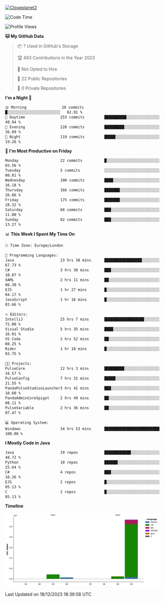[![Closeplanet2](https://github-readme-stats.vercel.app/api?username=Closeplanet2&show_icons=true&theme=tokyonight&count_private=true)]([https://github.com/Closeplanet2])

<!--START_SECTION:waka-->
![Code Time](http://img.shields.io/badge/Code%20Time-194%20hrs%2018%20mins-blue)

![Profile Views](http://img.shields.io/badge/Profile%20Views-21-blue)

**🐱 My GitHub Data** 

> 📦 ? Used in GitHub's Storage 
 > 
> 🏆 493 Contributions in the Year 2023
 > 
> 🚫 Not Opted to Hire
 > 
> 📜 22 Public Repositories 
 > 
> 🔑 0 Private Repositories 
 > 
**I'm a Night 🦉** 

```text
🌞 Morning                18 commits          █░░░░░░░░░░░░░░░░░░░░░░░░   02.91 % 
🌆 Daytime                253 commits         ██████████░░░░░░░░░░░░░░░   40.94 % 
🌃 Evening                228 commits         █████████░░░░░░░░░░░░░░░░   36.89 % 
🌙 Night                  119 commits         █████░░░░░░░░░░░░░░░░░░░░   19.26 % 
```
📅 **I'm Most Productive on Friday** 

```text
Monday                   22 commits          █░░░░░░░░░░░░░░░░░░░░░░░░   03.56 % 
Tuesday                  5 commits           ░░░░░░░░░░░░░░░░░░░░░░░░░   00.81 % 
Wednesday                100 commits         ████░░░░░░░░░░░░░░░░░░░░░   16.18 % 
Thursday                 166 commits         ███████░░░░░░░░░░░░░░░░░░   26.86 % 
Friday                   175 commits         ███████░░░░░░░░░░░░░░░░░░   28.32 % 
Saturday                 68 commits          ███░░░░░░░░░░░░░░░░░░░░░░   11.00 % 
Sunday                   82 commits          ███░░░░░░░░░░░░░░░░░░░░░░   13.27 % 
```


📊 **This Week I Spent My Time On** 

```text
🕑︎ Time Zone: Europe/London

💬 Programming Languages: 
Java                     23 hrs 38 mins      █████████████████░░░░░░░░   67.73 % 
C#                       3 hrs 30 mins       ███░░░░░░░░░░░░░░░░░░░░░░   10.07 % 
XAML                     2 hrs 11 mins       ██░░░░░░░░░░░░░░░░░░░░░░░   06.30 % 
EJS                      1 hr 27 mins        █░░░░░░░░░░░░░░░░░░░░░░░░   04.17 % 
JavaScript               1 hr 16 mins        █░░░░░░░░░░░░░░░░░░░░░░░░   03.66 % 

🔥 Editors: 
IntelliJ                 25 hrs 7 mins       ██████████████████░░░░░░░   72.00 % 
Visual Studio            5 hrs 35 mins       ████░░░░░░░░░░░░░░░░░░░░░   16.01 % 
VS Code                  2 hrs 52 mins       ██░░░░░░░░░░░░░░░░░░░░░░░   08.25 % 
Rider                    1 hr 18 mins        █░░░░░░░░░░░░░░░░░░░░░░░░   03.75 % 

🐱‍💻 Projects: 
PulseCore                12 hrs 3 mins       █████████░░░░░░░░░░░░░░░░   34.57 % 
PulseConfig              7 hrs 31 mins       █████░░░░░░░░░░░░░░░░░░░░   21.55 % 
PandaPulseStudiosLauncher3 hrs 41 mins       ███░░░░░░░░░░░░░░░░░░░░░░   10.60 % 
PandaAdminCoreSpigot     2 hrs 49 mins       ██░░░░░░░░░░░░░░░░░░░░░░░   08.11 % 
PulseVariable            2 hrs 36 mins       ██░░░░░░░░░░░░░░░░░░░░░░░   07.47 % 

💻 Operating System: 
Windows                  34 hrs 53 mins      █████████████████████████   100.00 % 
```

**I Mostly Code in Java** 

```text
Java                     19 repos            ████████████░░░░░░░░░░░░░   48.72 % 
Python                   10 repos            ██████░░░░░░░░░░░░░░░░░░░   25.64 % 
C#                       4 repos             ███░░░░░░░░░░░░░░░░░░░░░░   10.26 % 
EJS                      2 repos             █░░░░░░░░░░░░░░░░░░░░░░░░   05.13 % 
C                        2 repos             █░░░░░░░░░░░░░░░░░░░░░░░░   05.13 % 
```



**Timeline**

![Lines of Code chart](https://raw.githubusercontent.com/Closeplanet2/Closeplanet2/main/assets/bar_graph.png)


 Last Updated on 18/12/2023 18:39:58 UTC
<!--END_SECTION:waka-->
